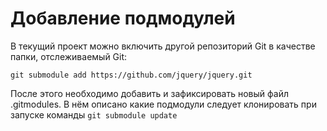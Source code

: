 # Добавление подмодулей

В текущий проект можно включить другой репозиторий Git в качестве папки, отслеживаемый Git:
```
git submodule add https://github.com/jquery/jquery.git
```
После этого необходимо добавить и зафиксировать новый файл .gitmodules. В нём описано какие подмодули следует клонировать при запуске команды `git submodule update`